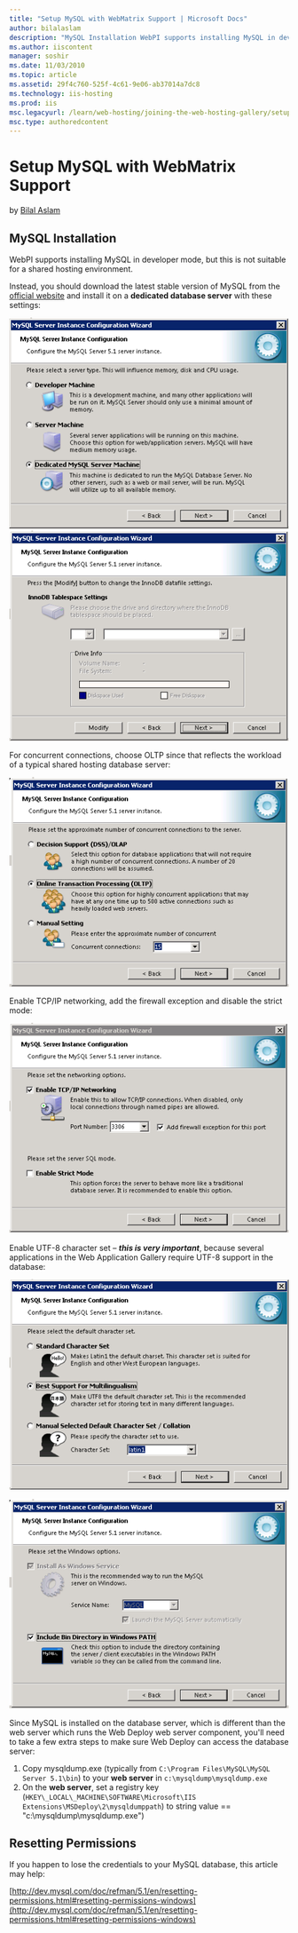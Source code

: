 ```yaml
---
title: "Setup MySQL with WebMatrix Support | Microsoft Docs"
author: bilalaslam
description: "MySQL Installation WebPI supports installing MySQL in developer mode, but this is not suitable for a shared hosting environment. Instead, you should download..."
ms.author: iiscontent
manager: soshir
ms.date: 11/03/2010
ms.topic: article
ms.assetid: 29f4c760-525f-4c61-9e06-ab37014a7dc8
ms.technology: iis-hosting
ms.prod: iis
msc.legacyurl: /learn/web-hosting/joining-the-web-hosting-gallery/setup-mysql-with-webmatrix-support
msc.type: authoredcontent
---
```

Setup MySQL with WebMatrix Support
====================
by [Bilal Aslam](https://github.com/bilalaslam)

## MySQL Installation

WebPI supports installing MySQL in developer mode, but this is not suitable for a shared hosting environment.

Instead, you should download the latest stable version of MySQL from the [official website](http://www.mysql.com/ "MySQL website") and install it on a **dedicated database server** with these settings:

[![](setup-mysql-with-webmatrix-support/_static/image3.png)](setup-mysql-with-webmatrix-support/_static/image2.png)[![](setup-mysql-with-webmatrix-support/_static/image5.png)](setup-mysql-with-webmatrix-support/_static/image4.png)

For concurrent connections, choose OLTP since that reflects the workload of a typical shared hosting database server:

[![](setup-mysql-with-webmatrix-support/_static/image7.png)](setup-mysql-with-webmatrix-support/_static/image6.png)

Enable TCP/IP networking, add the firewall exception and disable the strict mode:

[![](setup-mysql-with-webmatrix-support/_static/image9.png)](setup-mysql-with-webmatrix-support/_static/image8.png)


Enable UTF-8 character set – ***this is very important***, because several applications in the Web Application Gallery require UTF-8 support in the database:


[![](setup-mysql-with-webmatrix-support/_static/image11.png)](setup-mysql-with-webmatrix-support/_static/image10.png)

[![](setup-mysql-with-webmatrix-support/_static/image13.png)](setup-mysql-with-webmatrix-support/_static/image12.png)


Since MySQL is installed on the database server, which is different than the web server which runs the Web Deploy web server component, you'll need to take a few extra steps to make sure Web Deploy can access the database server:

1. Copy mysqldump.exe (typically from `C:\Program Files\MySQL\MySQL Server 5.1\bin`) to your **web server** in `c:\mysqldump\mysqldump.exe`
2. On the **web server**, set a registry key (`HKEY\_LOCAL\_MACHINE\SOFTWARE\Microsoft\IIS Extensions\MSDeploy\2\mysqldumppath`) to string value == "c:\mysqldump\mysqldump.exe")


## Resetting Permissions

If you happen to lose the credentials to your MySQL database, this article may help:

[http://dev.mysql.com/doc/refman/5.1/en/resetting-permissions.html#resetting-permissions-windows](http://dev.mysql.com/doc/refman/5.1/en/resetting-permissions.html#resetting-permissions-windows)